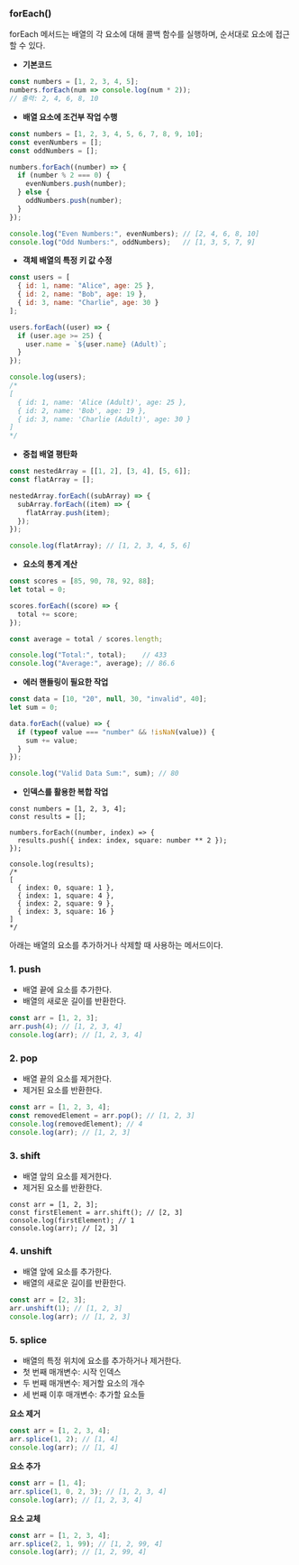 ### forEach()
forEach 메서드는 배열의 각 요소에 대해 콜백 함수를 실행하며, 순서대로 요소에 접근할 수 있다.

- **기본코드**
```js
const numbers = [1, 2, 3, 4, 5];
numbers.forEach(num => console.log(num * 2));
// 출력: 2, 4, 6, 8, 10

```
- **배열 요소에 조건부 작업 수행**
```js
const numbers = [1, 2, 3, 4, 5, 6, 7, 8, 9, 10];
const evenNumbers = [];
const oddNumbers = [];

numbers.forEach((number) => {
  if (number % 2 === 0) {
    evenNumbers.push(number);
  } else {
    oddNumbers.push(number);
  }
});

console.log("Even Numbers:", evenNumbers); // [2, 4, 6, 8, 10]
console.log("Odd Numbers:", oddNumbers);   // [1, 3, 5, 7, 9]

```
- **객체 배열의 특정 키 값 수정**
```js
const users = [
  { id: 1, name: "Alice", age: 25 },
  { id: 2, name: "Bob", age: 19 },
  { id: 3, name: "Charlie", age: 30 }
];

users.forEach((user) => {
  if (user.age >= 25) {
    user.name = `${user.name} (Adult)`;
  }
});

console.log(users);
/* 
[
  { id: 1, name: 'Alice (Adult)', age: 25 },
  { id: 2, name: 'Bob', age: 19 },
  { id: 3, name: 'Charlie (Adult)', age: 30 }
]
*/

```
- **중첩 배열 평탄화**
```js
const nestedArray = [[1, 2], [3, 4], [5, 6]];
const flatArray = [];

nestedArray.forEach((subArray) => {
  subArray.forEach((item) => {
    flatArray.push(item);
  });
});

console.log(flatArray); // [1, 2, 3, 4, 5, 6]

```
- **요소의 통계 계산**
```js
const scores = [85, 90, 78, 92, 88];
let total = 0;

scores.forEach((score) => {
  total += score;
});

const average = total / scores.length;

console.log("Total:", total);    // 433
console.log("Average:", average); // 86.6

```
- **에러 핸들링이 필요한 작업**
```js
const data = [10, "20", null, 30, "invalid", 40];
let sum = 0;

data.forEach((value) => {
  if (typeof value === "number" && !isNaN(value)) {
    sum += value;
  }
});

console.log("Valid Data Sum:", sum); // 80

```
- **인덱스를 활용한 복합 작업**
```
const numbers = [1, 2, 3, 4];
const results = [];

numbers.forEach((number, index) => {
  results.push({ index: index, square: number ** 2 });
});

console.log(results);
/* 
[
  { index: 0, square: 1 },
  { index: 1, square: 4 },
  { index: 2, square: 9 },
  { index: 3, square: 16 }
]
*/

```

아래는 배열의 요소를 추가하거나 삭제할 때 사용하는 메서드이다.

### 1. push
- 배열 끝에 요소를 추가한다.
- 배열의 새로운 길이를 반환한다.

```js
const arr = [1, 2, 3];
arr.push(4); // [1, 2, 3, 4]
console.log(arr); // [1, 2, 3, 4]
```
### 2. pop
- 배열 끝의 요소를 제거한다.
- 제거된 요소를 반환한다.

```js
const arr = [1, 2, 3, 4];
const removedElement = arr.pop(); // [1, 2, 3]
console.log(removedElement); // 4
console.log(arr); // [1, 2, 3]
```
### 3. shift
- 배열 앞의 요소를 제거한다.
- 제거된 요소를 반환한다.

```
const arr = [1, 2, 3];
const firstElement = arr.shift(); // [2, 3]
console.log(firstElement); // 1
console.log(arr); // [2, 3]
```
### 4. unshift
- 배열 앞에 요소를 추가한다.
- 배열의 새로운 길이를 반환한다.

```js
const arr = [2, 3];
arr.unshift(1); // [1, 2, 3]
console.log(arr); // [1, 2, 3]
```
### 5. splice
- 배열의 특정 위치에 요소를 추가하거나 제거한다.
- 첫 번째 매개변수: 시작 인덱스
- 두 번째 매개변수: 제거할 요소의 개수
- 세 번째 이후 매개변수: 추가할 요소들

**요소 제거**
```js
const arr = [1, 2, 3, 4];
arr.splice(1, 2); // [1, 4]
console.log(arr); // [1, 4]
```
**요소 추가**
```js
const arr = [1, 4];
arr.splice(1, 0, 2, 3); // [1, 2, 3, 4]
console.log(arr); // [1, 2, 3, 4]
```
**요소 교체**
```js
const arr = [1, 2, 3, 4];
arr.splice(2, 1, 99); // [1, 2, 99, 4]
console.log(arr); // [1, 2, 99, 4]

```